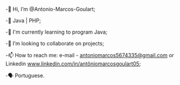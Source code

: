 -👋 Hi, I’m @Antonio-Marcos-Goulart;

-🌱 Java | PHP;

-💞️ I'm currently learning to program Java;

-👀 I’m looking to collaborate on projects;

-📫 How to reach me: e-mail - antoniomarcos5674335@gmail.com or Linkedin www.linkedin.com/in/antôniomarcosgoulart05;

-🗣️ Portuguese.
